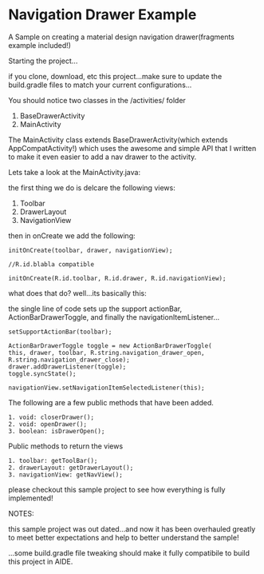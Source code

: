 # Navigation Drawer Example
A Sample on creating a material design navigation drawer(fragments example included!)

Starting the project...

if you clone, download, etc this project...make sure to update the build.gradle files to match your current configurations...

You should notice two classes in the /activities/ folder

1. BaseDrawerActivity
2. MainActivity

The MainActivity class extends BaseDrawerActivity(which extends AppCompatActivity!) which uses the awesome and simple API that I written to make it even easier to add a nav drawer to the activity.

Lets take a look at the MainActivity.java:

the first thing we do is delcare the following views:

1. Toolbar
2. DrawerLayout
3. NavigationView

then in onCreate we add the following:

    initOnCreate(toolbar, drawer, navigationView);

    //R.id.blabla compatible

    initOnCreate(R.id.toolbar, R.id.drawer, R.id.navigationView);

what does that do?
well...its basically this:

the single line of code sets up the support actionBar, ActionBarDrawerToggle, and finally the navigationItemListener...

    setSupportActionBar(toolbar);

    ActionBarDrawerToggle toggle = new ActionBarDrawerToggle(
    this, drawer, toolbar, R.string.navigation_drawer_open, R.string.navigation_drawer_close);
    drawer.addDrawerListener(toggle);
    toggle.syncState();

    navigationView.setNavigationItemSelectedListener(this);

The following are a few public methods that have been added.

    1. void: closerDrawer();
    2. void: openDrawer();
    3. boolean: isDrawerOpen();
    
Public methods to return the views
    
    1. toolbar: getToolBar();
    2. drawerLayout: getDrawerLayout();
    3. navigationView: getNavView();

please checkout this sample project to see how everything is fully implemented!


NOTES:

this sample project was out dated...and now it has been overhauled greatly to meet better expectations and help to better understand the sample!

...some build.gradle file tweaking should make it fully compatibile to build this project in AIDE.
